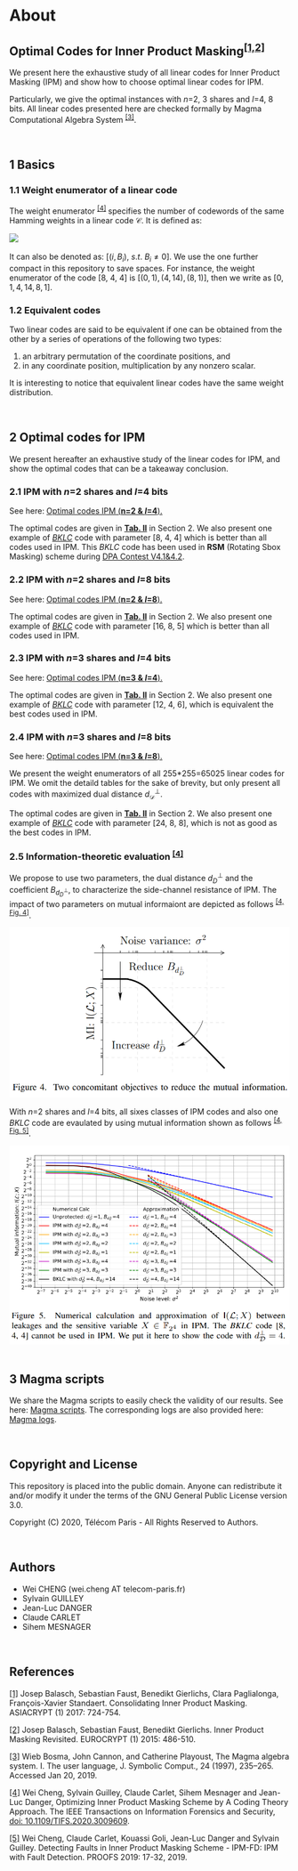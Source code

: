 
# About

## Optimal Codes for Inner Product Masking<sup>[[1,2]](#references)</sup>

We present here the exhaustive study of all linear codes for Inner Product Masking (IPM) and show how to choose optimal linear codes for IPM. 

Particularly, we give the optimal instances with *n*=2, 3 shares and *l*=4, 8 bits. All linear codes presented here are checked formally by Magma Computational Algebra System <sup>[[3]](#references)</sup>.

<br/>

## 1 Basics

### 1.1 Weight enumerator of a linear code

The weight enumerator <sup>[[4]](#references)</sup> specifies the number of codewords of the same Hamming weights in a linear code $\mathcal{C}$. It is defined as:

<img src="http://latex.codecogs.com/gif.latex?W_\mathcal{C}(X, Y) = \sum_{i=0}^n B_iX^{n-i}Y^i" />

It can also be denoted as: $[ (i, B_i), ~s.t. ~B_i\neq 0]$. We use the one further compact in this repository to save spaces. For instance, the weight enumerator of the code [8, 4, 4] is $[(0, 1), (4, 14), (8, 1)]$, then we write as $[0,1, 4, 14, 8, 1]$.

### 1.2 Equivalent codes

Two linear codes are said to be equivalent if one can be obtained from the other by a series of operations of the following two types:

1) an arbitrary permutation of the coordinate positions, and
2) in any coordinate position, multiplication by any nonzero scalar.

It is interesting to notice that equivalent linear codes have the same weight distribution.

<br/>

## 2 Optimal codes for IPM

We present hereafter an exhaustive study of the linear codes for IPM, and show the optimal codes that can be a takeaway conclusion.

### 2.1 IPM with $n$=2 shares and $l$=4 bits

See here: [Optimal codes IPM (**n=2 & $l$=4**).](https://nbviewer.jupyter.org/github/Qomo-CHENG/OC-IPM/blob/master/optimal_codes/ipm_codes_n2k4.ipynb)

The optimal codes are given in **[Tab. II](https://nbviewer.jupyter.org/github/Qomo-CHENG/OC-IPM/blob/master/optimal_codes/ipm_codes_n2k4.ipynb)** in Section 2. We also present one example of [*BKLC*](http://magma.maths.usyd.edu.au/magma/handbook/text/1881#21217) code with parameter [8, 4, 4] which is better than all codes used in IPM. This *BKLC* code has been used in **RSM** (Rotating Sbox Masking) scheme during [DPA Contest V4.1&4.2](http://www.dpacontest.org/v4/index.php).

### 2.2 IPM with $n$=2 shares and $l$=8 bits

See here: [Optimal codes IPM (**n=2 & $l$=8**).](https://nbviewer.jupyter.org/github/Qomo-CHENG/OC-IPM/blob/master/optimal_codes/ipm_codes_n2k8.ipynb)

The optimal codes are given in **[Tab. II](https://nbviewer.jupyter.org/github/Qomo-CHENG/OC-IPM/blob/master/optimal_codes/ipm_codes_n2k8.ipynb)** in Section 2. We also present one example of [*BKLC*](http://magma.maths.usyd.edu.au/magma/handbook/text/1881#21217) code with parameter [16, 8, 5] which is better than all codes used in IPM.

### 2.3 IPM with $n$=3 shares and $l$=4 bits

See here: [Optimal codes IPM (**n=3 & $l$=4**).](https://nbviewer.jupyter.org/github/Qomo-CHENG/OC-IPM/blob/master/optimal_codes/ipm_codes_n3k4.ipynb)

The optimal codes are given in **[Tab. II](https://nbviewer.jupyter.org/github/Qomo-CHENG/OC-IPM/blob/master/optimal_codes/ipm_codes_n3k4.ipynb)** in Section 2. We also present one example of [*BKLC*](http://magma.maths.usyd.edu.au/magma/handbook/text/1881#21217) code with parameter [12, 4, 6], which is equivalent the best codes used in IPM.

### 2.4 IPM with $n$=3 shares and $l$=8 bits

See here: [Optimal codes IPM (**n=3 & $l$=8**).](https://nbviewer.jupyter.org/github/Qomo-CHENG/OC-IPM/blob/master/optimal_codes/ipm_codes_n3k8.ipynb)

We present the weight enumerators of all 255*255=65025 linear codes for IPM. We omit the detaild tables for the sake of brevity, but only present all codes with maximized dual distance $d_{\mathcal{D}}^\perp$.

<!-- Full logs with different combinations of *$L_2$* and *$L_3$*, and also properties of the generated codes (*code parameters*, *generator matrices*, *weight enumerators*, *weight distributions*) are presented here: [Full logs for IPM with *$n=3$* shares and *$l=8$* bits](https://github.com/Qomo-CHENG/OC-IPM/blob/master/weight_enumerators/weight_code_n3k8_full.log). -->

The optimal codes are given in **[Tab. II](https://nbviewer.jupyter.org/github/Qomo-CHENG/OC-IPM/blob/master/optimal_codes/ipm_codes_n3k8.ipynb)** in Section 2. We also present one example of [*BKLC*](http://magma.maths.usyd.edu.au/magma/handbook/text/1881#21217) code with parameter [24, 8, 8], which is not as good as the best codes in IPM.

### 2.5 Information-theoretic evaluation <sup>[[4]](#references)</sup>

We propose to use two parameters, the dual distance $d_{D}^\perp$ and the coefficient $B_{d_{D}^\perp}$, to characterize the side-channel resistance of IPM. The impact of two parameters on mutual informaiont are depicted as follows <sup>[[4, Fig. 4]](#references)</sup>.
<div class="img-wrap" style="text-align:center">
<img src="figures/tifs_fig4.png" width="512">
</div>

With $n$=2 shares and $l$=4 bits, all sixes classes of IPM codes and also one *BKLC* code are evaulated by using mutual information shown as follows <sup>[[4, Fig. 5]](#references)</sup>. 
<div class="img-wrap" style="text-align:center">
<img src="figures/tifs_fig5.png" width="512">
</div>

<br/>

## 3 Magma scripts

We share the Magma scripts to easily check the validity of our results. See here: [Magma scripts](https://github.com/Qomo-CHENG/OC-IPM/blob/master/magma_scripts/magma_weight_code_n2k4.m). The corresponding logs are also provided here: [Magma logs](https://github.com/Qomo-CHENG/OC-IPM/blob/master/magma_scripts/magma_weight_code_n2k4.log).

<br/>

## Copyright and License

This repository is placed into the public domain. Anyone can redistribute it and/or modify it under the terms of the GNU General Public License version 3.0.

Copyright (C) 2020, Télécom Paris - All Rights Reserved to Authors.

<br/>

## Authors
- Wei CHENG (wei.cheng AT telecom-paris.fr)
- Sylvain GUILLEY
- Jean-Luc DANGER
- Claude CARLET
- Sihem MESNAGER

<br/>

## References

[[1]](#references) Josep Balasch, Sebastian Faust, Benedikt Gierlichs, Clara Paglialonga, François-Xavier Standaert.
Consolidating Inner Product Masking. ASIACRYPT (1) 2017: 724-754.

[[2]](#references) Josep Balasch, Sebastian Faust, Benedikt Gierlichs.
Inner Product Masking Revisited. EUROCRYPT (1) 2015: 486-510.

[[3]](#references) Wieb Bosma, John Cannon, and Catherine Playoust, The Magma algebra system. I. The user language, J. Symbolic Comput., 24 (1997), 235–265. Accessed Jan 20, 2019.

[[4]](#references) Wei Cheng, Sylvain Guilley, Claude Carlet, Sihem Mesnager and Jean-Luc Danger, Optimizing Inner Product Masking Scheme by A Coding Theory Approach. The IEEE Transactions on Information Forensics and Security, [doi: 10.1109/TIFS.2020.3009609](https://ieeexplore.ieee.org/document/9141357).

[[5]](#references) Wei Cheng, Claude Carlet, Kouassi Goli, Jean-Luc Danger and Sylvain Guilley. Detecting Faults in Inner Product Masking Scheme - IPM-FD: IPM with Fault Detection. PROOFS 2019: 17-32, 2019.